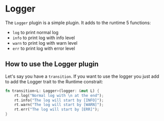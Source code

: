 # Logger

The `Logger` plugin is a simple plugin. It adds to the runtime 5 functions:

- `log` to print normal log
- `info` to print log with info level
- `warn` to print log with warn level
- `err` to print log with error level

## How to use the Logger plugin

Let's say you have a `transition`. If you want to use the logger you just add to add the Logger trait to the Runtime constrait:

```rust
fn transition<L: Logger>(logger: &mut L) {
    rt.log("Normal log with \n at the end");
    rt.info("The log will start by [INFO]");
    rt.warn("The log will start by [WARN]");
    rt.err("The log will start by [ERR]");
}
```
